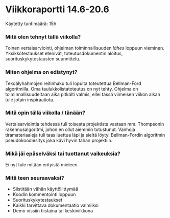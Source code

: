 # Viikkoraportti 14.6-20.6

Käytetty tuntimäärä: 15h

### Mitä olen tehnyt tällä viikolla?

Toinen vertaisarviointi, ohjelman toiminnallisuuden *lähes* loppuun vieminen. Yksikkötestaukset etenivät, toteutusdokumentin aloitus, suorituskykytestausten suunnittelu.

### Miten ohjelma on edistynyt?

Tekoälyhahmojen reitinhaku tuli lopulta toteutettua Bellman-Ford algoritmilla. Oma taulukkolistatoteutus on nyt tehty. Ohjelma on toiminnallisuudeltaan aika pitkälti valmis, ellei
tässä viimeisen viikon aikan tule jotain inspiraatiota.

### Mitä opin tällä viikolla / tänään?

Vertaisarviointia tehdessä tuli toisesta projektista vastaan mm. Thompsonin rakennusalgoritmi, johon en ollut aiemmin tutustunut. Vanhoja tiramateriaaleja tuli taas luettua läpi ja 
sieltä löytyi Bellman-Fordin algoritmin pseudokoodiesitys joka kävi hyvin tähän projektiin. 

### Mikä jäi epäselväksi tai tuottanut vaikeuksia? 

Ei nyt tule mitään erityistä mieleen.

### Mitä teen seuraavaksi?

* Siistitään vähän käyttöliittymää
* Koodin kommentointi loppuun
* Suorituskykytestaukset
* Kaikki tarvittava dokumentaatio valmiiksi
* Demo vissiin tiistaina tai keskiviikkona
